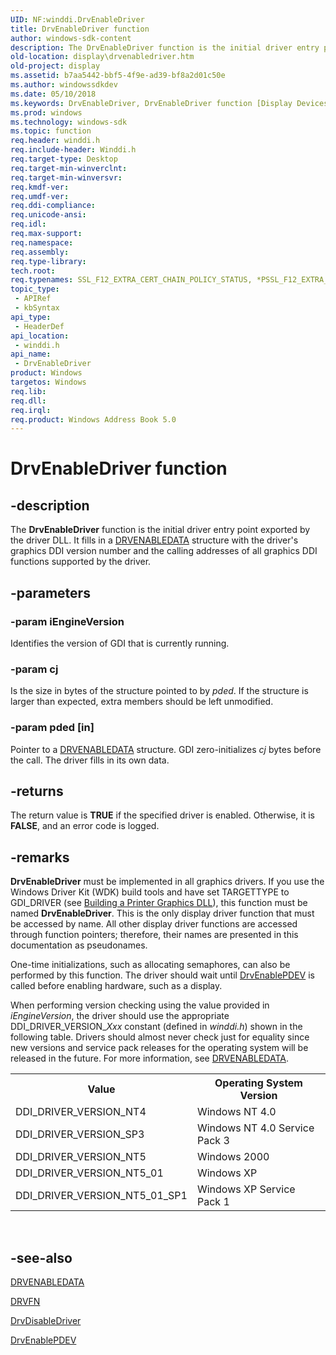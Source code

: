 ```yaml
---
UID: NF:winddi.DrvEnableDriver
title: DrvEnableDriver function
author: windows-sdk-content
description: The DrvEnableDriver function is the initial driver entry point exported by the driver DLL.
old-location: display\drvenabledriver.htm
old-project: display
ms.assetid: b7aa5442-bbf5-4f9e-ad39-bf8a2d01c50e
ms.author: windowssdkdev
ms.date: 05/10/2018
ms.keywords: DrvEnableDriver, DrvEnableDriver function [Display Devices], ddifncs_ceb25289-afd3-447e-85e7-d89fa95aebd4.xml, display.drvenabledriver, winddi/DrvEnableDriver
ms.prod: windows
ms.technology: windows-sdk
ms.topic: function
req.header: winddi.h
req.include-header: Winddi.h
req.target-type: Desktop
req.target-min-winverclnt: 
req.target-min-winversvr: 
req.kmdf-ver: 
req.umdf-ver: 
req.ddi-compliance: 
req.unicode-ansi: 
req.idl: 
req.max-support: 
req.namespace: 
req.assembly: 
req.type-library: 
tech.root: 
req.typenames: SSL_F12_EXTRA_CERT_CHAIN_POLICY_STATUS, *PSSL_F12_EXTRA_CERT_CHAIN_POLICY_STATUS
topic_type:
 - APIRef
 - kbSyntax
api_type:
 - HeaderDef
api_location:
 - winddi.h
api_name:
 - DrvEnableDriver
product: Windows
targetos: Windows
req.lib: 
req.dll: 
req.irql: 
req.product: Windows Address Book 5.0
---
```


# DrvEnableDriver function


## -description


The <b>DrvEnableDriver</b> function is the initial driver entry point exported by the driver DLL. It fills in a <a href="https://msdn.microsoft.com/library/windows/hardware/ff556206">DRVENABLEDATA</a> structure with the driver's graphics DDI version number and the calling addresses of all graphics DDI functions supported by the driver.


## -parameters




### -param iEngineVersion

Identifies the version of GDI that is currently running.


### -param cj

Is the size in bytes of the structure pointed to by <i>pded</i>. If the structure is larger than expected, extra members should be left unmodified.


### -param pded [in]

Pointer to a <a href="https://msdn.microsoft.com/library/windows/hardware/ff556206">DRVENABLEDATA</a> structure. GDI zero-initializes <i>cj</i> bytes before the call. The driver fills in its own data.


## -returns



The return value is <b>TRUE</b> if the specified driver is enabled. Otherwise, it is <b>FALSE</b>, and an error code is logged.




## -remarks



<b>DrvEnableDriver</b> must be implemented in all graphics drivers. If you use the Windows Driver Kit (WDK) build tools and have set TARGETTYPE to GDI_DRIVER (see <a href="https://msdn.microsoft.com/bec1e9cc-a846-43e5-bc9e-e43a151ef6c4">Building a Printer Graphics DLL</a>), this function must be named <b>DrvEnableDriver</b>. This is the only display driver function that must be accessed by name. All other display driver functions are accessed through function pointers; therefore, their names are presented in this documentation as pseudonames. 

One-time initializations, such as allocating semaphores, can also be performed by this function. The driver should wait until <a href="https://msdn.microsoft.com/library/windows/hardware/ff556211">DrvEnablePDEV</a> is called before enabling hardware, such as a display.

When performing version checking using the value provided in <i>iEngineVersion</i>, the driver should use the appropriate DDI_DRIVER_VERSION_<i>Xxx</i> constant (defined in <i>winddi.h</i>) shown in the following table. Drivers should almost never check just for equality since new versions and service pack releases for the operating system will be released in the future. For more information, see <a href="https://msdn.microsoft.com/library/windows/hardware/ff556206">DRVENABLEDATA</a>.

<table>
<tr>
<th>Value</th>
<th>Operating System Version</th>
</tr>
<tr>
<td>
DDI_DRIVER_VERSION_NT4

</td>
<td>
Windows NT 4.0

</td>
</tr>
<tr>
<td>
DDI_DRIVER_VERSION_SP3

</td>
<td>
Windows NT 4.0 Service Pack 3

</td>
</tr>
<tr>
<td>
DDI_DRIVER_VERSION_NT5

</td>
<td>
Windows 2000

</td>
</tr>
<tr>
<td>
DDI_DRIVER_VERSION_NT5_01

</td>
<td>
Windows XP

</td>
</tr>
<tr>
<td>
DDI_DRIVER_VERSION_NT5_01_SP1

</td>
<td>
Windows XP Service Pack 1

</td>
</tr>
</table>
 




## -see-also




<a href="https://msdn.microsoft.com/library/windows/hardware/ff556206">DRVENABLEDATA</a>



<a href="https://msdn.microsoft.com/library/windows/hardware/ff556221">DRVFN</a>



<a href="https://msdn.microsoft.com/library/windows/hardware/ff556196">DrvDisableDriver</a>



<a href="https://msdn.microsoft.com/library/windows/hardware/ff556211">DrvEnablePDEV</a>
 

 

